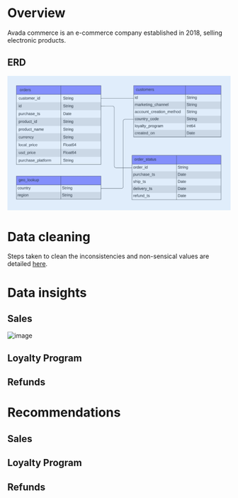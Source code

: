
# Overview

Avada commerce is an e-commerce company established in 2018, selling electronic products.

## ERD

![Image ALT](https://github.com/shilpakarumanchi/Avada-e-commerce/blob/cc68913111f297ffdfe4c47ef0bf36e37101e2fd/ERD.png)


# Data cleaning
Steps taken to clean the inconsistencies and non-sensical values are detailed [here](https://github.com/shilpakarumanchi/Avada-e-commerce/blob/f541a30ab36c7882ae310ac77c14eef550c869cc/Avada_issue_log.xlsx).
# Data insights
## Sales 
![image](https://github.com/user-attachments/assets/eeea61c3-79cc-4e2a-9471-5e7bc649244d)


## Loyalty Program
## Refunds


# Recommendations
## Sales 
## Loyalty Program
## Refunds
